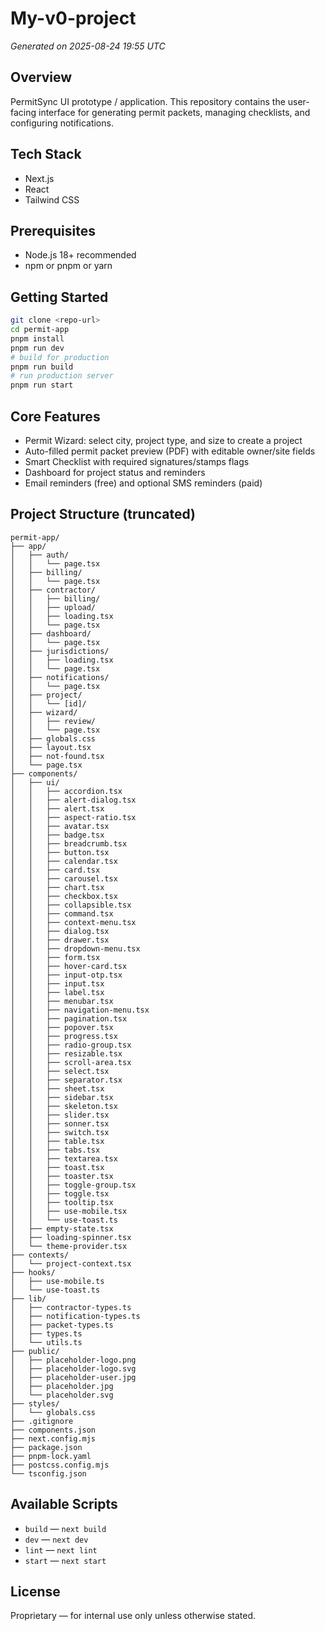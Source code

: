 # My-v0-project

_Generated on 2025-08-24 19:55 UTC_

## Overview

PermitSync UI prototype / application. This repository contains the user-facing interface for generating permit packets, managing checklists, and configuring notifications.

## Tech Stack

- Next.js
- React
- Tailwind CSS

## Prerequisites

- Node.js 18+ recommended
- npm or pnpm or yarn

## Getting Started

```bash
git clone <repo-url>
cd permit-app
pnpm install
pnpm run dev
# build for production
pnpm run build
# run production server
pnpm run start
```
## Core Features

- Permit Wizard: select city, project type, and size to create a project
- Auto-filled permit packet preview (PDF) with editable owner/site fields
- Smart Checklist with required signatures/stamps flags
- Dashboard for project status and reminders
- Email reminders (free) and optional SMS reminders (paid)

## Project Structure (truncated)

```
permit-app/
├── app/
│   ├── auth/
│   │   └── page.tsx
│   ├── billing/
│   │   └── page.tsx
│   ├── contractor/
│   │   ├── billing/
│   │   ├── upload/
│   │   ├── loading.tsx
│   │   └── page.tsx
│   ├── dashboard/
│   │   └── page.tsx
│   ├── jurisdictions/
│   │   ├── loading.tsx
│   │   └── page.tsx
│   ├── notifications/
│   │   └── page.tsx
│   ├── project/
│   │   └── [id]/
│   ├── wizard/
│   │   ├── review/
│   │   └── page.tsx
│   ├── globals.css
│   ├── layout.tsx
│   ├── not-found.tsx
│   └── page.tsx
├── components/
│   ├── ui/
│   │   ├── accordion.tsx
│   │   ├── alert-dialog.tsx
│   │   ├── alert.tsx
│   │   ├── aspect-ratio.tsx
│   │   ├── avatar.tsx
│   │   ├── badge.tsx
│   │   ├── breadcrumb.tsx
│   │   ├── button.tsx
│   │   ├── calendar.tsx
│   │   ├── card.tsx
│   │   ├── carousel.tsx
│   │   ├── chart.tsx
│   │   ├── checkbox.tsx
│   │   ├── collapsible.tsx
│   │   ├── command.tsx
│   │   ├── context-menu.tsx
│   │   ├── dialog.tsx
│   │   ├── drawer.tsx
│   │   ├── dropdown-menu.tsx
│   │   ├── form.tsx
│   │   ├── hover-card.tsx
│   │   ├── input-otp.tsx
│   │   ├── input.tsx
│   │   ├── label.tsx
│   │   ├── menubar.tsx
│   │   ├── navigation-menu.tsx
│   │   ├── pagination.tsx
│   │   ├── popover.tsx
│   │   ├── progress.tsx
│   │   ├── radio-group.tsx
│   │   ├── resizable.tsx
│   │   ├── scroll-area.tsx
│   │   ├── select.tsx
│   │   ├── separator.tsx
│   │   ├── sheet.tsx
│   │   ├── sidebar.tsx
│   │   ├── skeleton.tsx
│   │   ├── slider.tsx
│   │   ├── sonner.tsx
│   │   ├── switch.tsx
│   │   ├── table.tsx
│   │   ├── tabs.tsx
│   │   ├── textarea.tsx
│   │   ├── toast.tsx
│   │   ├── toaster.tsx
│   │   ├── toggle-group.tsx
│   │   ├── toggle.tsx
│   │   ├── tooltip.tsx
│   │   ├── use-mobile.tsx
│   │   └── use-toast.ts
│   ├── empty-state.tsx
│   ├── loading-spinner.tsx
│   └── theme-provider.tsx
├── contexts/
│   └── project-context.tsx
├── hooks/
│   ├── use-mobile.ts
│   └── use-toast.ts
├── lib/
│   ├── contractor-types.ts
│   ├── notification-types.ts
│   ├── packet-types.ts
│   ├── types.ts
│   └── utils.ts
├── public/
│   ├── placeholder-logo.png
│   ├── placeholder-logo.svg
│   ├── placeholder-user.jpg
│   ├── placeholder.jpg
│   └── placeholder.svg
├── styles/
│   └── globals.css
├── .gitignore
├── components.json
├── next.config.mjs
├── package.json
├── pnpm-lock.yaml
├── postcss.config.mjs
└── tsconfig.json
```

## Available Scripts

- `build` — `next build`
- `dev` — `next dev`
- `lint` — `next lint`
- `start` — `next start`

## License

Proprietary — for internal use only unless otherwise stated.
